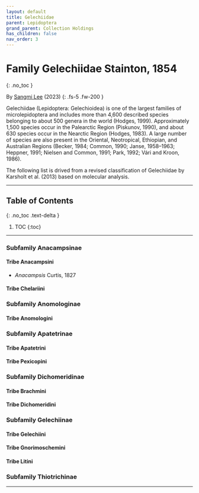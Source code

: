 ```yaml
---
layout: default
title: Gelechiidae 
parent: Lepidoptera
grand_parent: Collection Holdings
has_children: false
nav_order: 3
---
```


# Family Gelechiidae Stainton, 1854
{: .no_toc }

By [Sangmi Lee](https://search.asu.edu/profile/1876693) (2023)
{: .fs-5 .fw-200 }

Gelechiidae (Lepidoptera: Gelechioidea) is one of the largest families of microlepidoptera and includes more than 4,600 described species belonging to about 500 genera in the world (Hodges, 1999).  Approximately 1,500 species occur in the Palearctic Region (Piskunov, 1990), and about 630 species occur in the Nearctic Region (Hodges, 1983).  A large number of species are also present in the Oriental, Neotropical, Ethiopian, and Australian Regions (Becker, 1984; Common, 1990; Janse, 1958–1963; Heppner, 1991; Nielsen and Common, 1991; Park, 1992; Vári and Kroon, 1986). 

The following list is drived from a revised classification of Gelechiidae by Karsholt et al. (2013) based on molecular analysis. 

---

## Table of Contents
{: .no_toc .text-delta }

1. TOC
{:toc}

---

### Subfamily Anacampsinae
#### Tribe Anacampsini
- _Anacampsis_ Curtis, 1827

#### Tribe Chelariini

### Subfamily Anomologinae
#### Tribe Anomologini

### Subfamily Apatetrinae
#### Tribe Apatetrini
#### Tribe Pexicopini

### Subfamily Dichomeridinae
#### Tribe Brachmini
#### Tribe Dichomeridini

### Subfamily Gelechiinae
#### Tribe Gelechiini
#### Tribe Gnorimoschemini
#### Tribe Litini

### Subfamily Thiotrichinae

---
